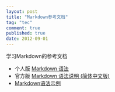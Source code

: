 ```yaml
---
layout: post
title: "Markdown参考文档"
tag: "tec"
comment: true
published: true
date: 2012-09-01
---
```


学习Markdown的参考文档

* 个人版 [Markdown 语法](http://qingbo.net/picky/502-markdown-syntax.html)
* 官方版 [Markdown 语法说明 (简体中文版)](http://wowubuntu.com/markdown/)
* [Markdown语法示例](http://equation85.github.com/blog/markdown-examples/)




